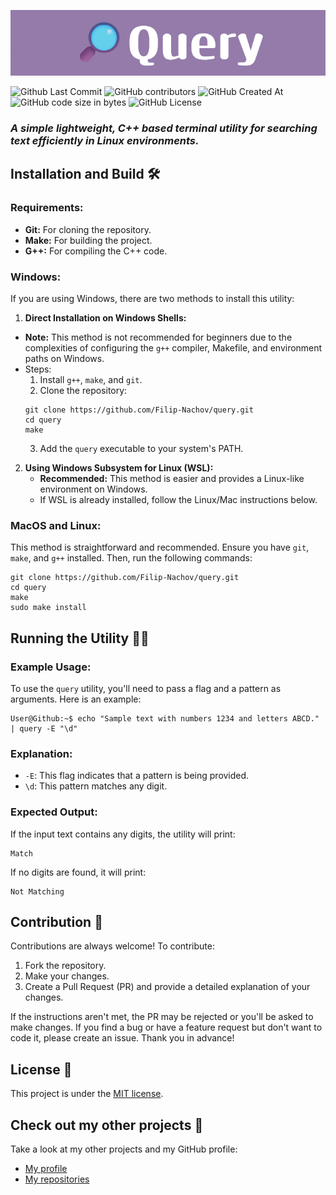 <p align="center">

<img src="photos/query-banner.png">

</p>

<p align="center">

![Github Last Commit](https://img.shields.io/github/last-commit/Filip-Nachov/query)
![GitHub contributors](https://img.shields.io/github/contributors/Filip-Nachov/query)
![GitHub Created At](https://img.shields.io/github/created-at/Filip-Nachov/query)
![GitHub code size in bytes](https://img.shields.io/github/languages/code-size/Filip-Nachov/query)
![GitHub License](https://img.shields.io/github/license/Filip-Nachov/query)

</p>

### ***A simple lightweight, C++ based terminal utility for searching text efficiently in Linux environments.***


## Installation and Build 🛠️
### Requirements:
- **Git:** For cloning the repository.
- **Make:** For building the project.
- **G++:** For compiling the C++ code. 

### Windows:
If you are using Windows, there are two methods to install this utility:

1. **Direct Installation on Windows Shells:**
- **Note:** This method is not recommended for beginners due to the complexities of configuring the `g++` compiler, Makefile, and environment paths on Windows.
- Steps:
    1. Install `g++`, `make`, and `git`.
    2. Clone the repository:
    ```
    git clone https://github.com/Filip-Nachov/query.git
    cd query
    make
    ```
    3. Add the `query` executable to your system's PATH.

2. **Using Windows Subsystem for Linux (WSL):**
    - **Recommended:** This method is easier and provides a Linux-like environment on Windows.
    - If WSL is already installed, follow the Linux/Mac instructions below.

### MacOS and Linux:
This method is straightforward and recommended. Ensure you have `git`, `make`, and `g++` installed. Then, run the following commands:
```
git clone https://github.com/Filip-Nachov/query.git
cd query
make
sudo make install
```

## Running the Utility 🏃‍♂️
### Example Usage:
To use the `query` utility, you'll need to pass a flag and a pattern as arguments. Here is an example:

```console
User@Github:~$ echo "Sample text with numbers 1234 and letters ABCD." | query -E "\d"
```
### Explanation:
- `-E`: This flag indicates that a pattern is being provided.
- `\d`: This pattern matches any digit.

### Expected Output:
If the input text contains any digits, the utility will print:
```console
Match
```

If no digits are found, it will print:
```console
Not Matching
```

## Contribution 🤗
Contributions are always welcome! To contribute:

1. Fork the repository.
2. Make your changes.
3. Create a Pull Request (PR) and provide a detailed explanation of your changes.

If the instructions aren't met, the PR may be rejected or you'll be asked to make changes. If you find a bug or have a feature request but don't want to code it, please create an issue. Thank you in advance!

## License 📜
This project is under the [MIT license](LICENSE).

## Check out my other projects 🚀
Take a look at my other projects and my GitHub profile:
- [My profile](https://github.com/Filip-Nachov)
- [My repositories](https://github.com/Filip-Nachov?tab=repositories)
